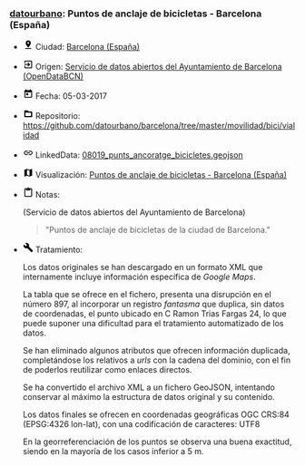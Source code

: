 ### [datourbano](https://github.com/datourbano): Puntos de anclaje de bicicletas - Barcelona (España)

* ![](https://raw.githubusercontent.com/datourbano/simbologia/master/_/ubicacion_18.png) Ciudad: [Barcelona (España)](https://datourbano.github.io/barcelona)
* ![](https://raw.githubusercontent.com/datourbano/simbologia/master/_/origen_18.png) Origen: [Servicio de datos abiertos del Ayuntamiento de Barcelona (OpenDataBCN)](http://opendata-ajuntament.barcelona.cat/data/es/dataset/punts-ancoratge-bicicletes)
* ![](https://raw.githubusercontent.com/datourbano/simbologia/master/_/calendario_18.png) Fecha: 05-03-2017
* ![](https://raw.githubusercontent.com/datourbano/simbologia/master/_/carpeta_18.png) Repositorio: https://github.com/datourbano/barcelona/tree/master/movilidad/bici/vialidad
* ![](https://raw.githubusercontent.com/datourbano/simbologia/master/_/enlace_18.png) LinkedData: [08019_punts_ancoratge_bicicletes.geojson](https://raw.githubusercontent.com/datourbano/barcelona/master/movilidad/bici/vialidad/08019_punts_ancoratge_bicicletes.geojson)
* ![](https://raw.githubusercontent.com/datourbano/simbologia/master/_/mapa_18.png) Visualización: [Puntos de anclaje de bicicletas - Barcelona (España)](https://datourbano.github.io/barcelona/movilidad/bici/vialidad/08019_punts_ancoratge_bicicletes)
* ![](https://raw.githubusercontent.com/datourbano/simbologia/master/_/notas_18.png) Notas:

  (Servicio de datos abiertos del Ayuntamiento de Barcelona)
  >"Puntos de anclaje de bicicletas de la ciudad de Barcelona."
* ![](https://raw.githubusercontent.com/datourbano/simbologia/master/_/herramienta_18.png) Tratamiento:

  Los datos originales se han descargado en un formato XML que internamente incluye información específica de *Google Maps*. 

  La tabla que se ofrece en el fichero, presenta una disrupción en el número 897, al incorporar un registro *fantasma* que duplica, sin datos de coordenadas, el punto ubicado en C Ramon Trias Fargas 24, lo que puede suponer una dificultad para el tratamiento automatizado de los datos.

  Se han eliminado algunos atributos que ofrecen información duplicada, completándose los relativos a *urls* con la cadena del dominio, con el fin de poderlos reutilizar como enlaces directos.

  Se ha convertido el archivo XML a un fichero GeoJSON, intentando conservar al máximo la estructura de datos original y su contenido.

  Los datos finales se ofrecen en coordenadas geográficas OGC CRS:84 (EPSG:4326 lon-lat), con una codificación de caracteres: UTF8

  En la georreferenciación de los puntos se observa una buena exactitud, siendo en la mayoría de los casos inferior a 5 m.
